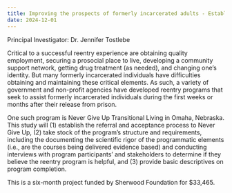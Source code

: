 ```yaml
---
title: Improving the prospects of formerly incarcerated adults - Establishing the processes and procedures of the Never Give Up Transitional Living reentry program (2025)
date: 2024-12-01
---
```


Principal Investigator: Dr. Jennifer Tostlebe

<!--more-->

Critical to a successful reentry experience are obtaining quality employment, securing a prosocial place to live, developing a community support network, getting drug treatment (as needed), and changing one’s identity. But many formerly incarcerated individuals have difficulties obtaining and maintaining these critical elements. As such, a variety of government and non-profit agencies have developed reentry programs that seek to assist formerly incarcerated individuals during the first weeks or months after their release from prison.

One such program is Never Give Up Transitional Living in Omaha, Nebraska. This study will (1) establish the referral and acceptance process to Never Give Up, (2) take stock of the program’s structure and requirements, including the documenting the scientific rigor of the programmatic elements (i.e., are the courses being delivered evidence based) and conducting interviews with program participants’ and stakeholders to determine if they believe the reentry program is helpful, and (3) provide basic descriptives on program completion.

This is a six-month project funded by Sherwood Foundation for $33,465.